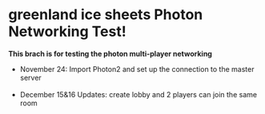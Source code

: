 # greenland ice sheets Photon Networking Test! <br/>

**This brach is for testing the photon multi-player networking** <br/>

- November 24: Import Photon2 and set up the connection to the master server <br/><br/>
- December 15&16 Updates: create lobby and 2 players can join the same room
